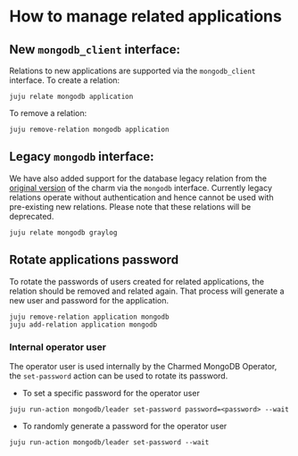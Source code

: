 # How to manage related applications

## New `mongodb_client` interface:

Relations to new applications are supported via the `mongodb_client` interface. To create a relation: 

```shell
juju relate mongodb application
```

To remove a relation:

```shell
juju remove-relation mongodb application
```

## Legacy `mongodb` interface:

We have also added support for the database legacy relation from the [original version](https://launchpad.net/charm-mongodb) of the charm via the `mongodb` interface. Currently legacy relations operate without authentication and hence cannot be used with pre-existing new relations. Please note that these relations will be deprecated.

 ```shell
juju relate mongodb graylog
```

## Rotate applications password

To rotate the passwords of users created for related applications, the relation should be removed and related again. That process will generate a new user and password for the application.

```shell
juju remove-relation application mongodb
juju add-relation application mongodb
```

### Internal operator user

The operator user is used internally by the Charmed MongoDB Operator, the `set-password` action can be used to rotate its password.

* To set a specific password for the operator user

```shell
juju run-action mongodb/leader set-password password=<password> --wait
```

* To randomly generate a password for the operator user

```
juju run-action mongodb/leader set-password --wait
```